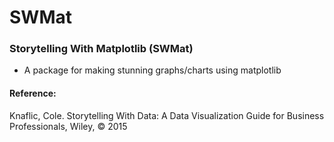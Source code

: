 # SWMat
### Storytelling With Matplotlib (SWMat)
- A package for making stunning graphs/charts using matplotlib


#### Reference:
Knaflic, Cole. Storytelling With Data: A Data Visualization Guide for Business Professionals, Wiley, © 2015
